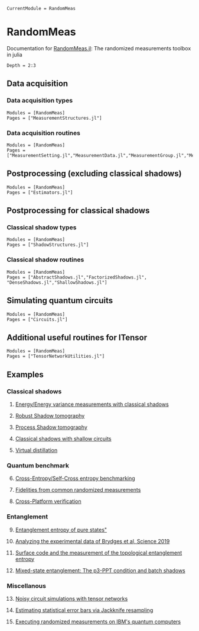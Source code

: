 ```@meta
CurrentModule = RandomMeas
```

# RandomMeas

Documentation for [RandomMeas.jl](https://github.com/bvermersch/RandomMeas.jl): The randomized measurements toolbox in julia

```@contents
Depth = 2:3
```

## Data acquisition

### Data acquisition types

```@autodocs
Modules = [RandomMeas]
Pages = ["MeasurementStructures.jl"]
```

### Data acquisition routines

```@autodocs
Modules = [RandomMeas]
Pages = ["MeasurementSetting.jl","MeasurementData.jl","MeasurementGroup.jl","MeasurementProbability.jl"]
```


## Postprocessing (excluding classical shadows)

```@autodocs
Modules = [RandomMeas]
Pages = ["Estimators.jl"]
```

## Postprocessing for classical shadows

### Classical shadow types

```@autodocs
Modules = [RandomMeas]
Pages = ["ShadowStructures.jl"]
```

### Classical shadow routines

```@autodocs
Modules = [RandomMeas]
Pages = ["AbstractShadows.jl","FactorizedShadows.jl", "DenseShadows.jl","ShallowShadows.jl"]
```

## Simulating quantum circuits

```@autodocs
Modules = [RandomMeas]
Pages = ["Circuits.jl"]
```

## Additional useful routines for ITensor

```@autodocs
Modules = [RandomMeas]
Pages = ["TensorNetworkUtilities.jl"]
```


## Examples

### Classical shadows

1) [Energy/Energy variance measurements with classical shadows](https://github.com/bvermersch/RandomMeas.jl/blob/main/examples/EnergyVarianceMeasurements.ipynb)

2) [Robust Shadow tomography](https://github.com/bvermersch/RandomMeas.jl/blob/main/examples/RobustShadowTomography.ipynb)

3) [Process Shadow tomography](https://github.com/bvermersch/RandomMeas.jl/blob/main/examples/ProcessShadowTomography.ipynb)

4) [Classical shadows with shallow circuits](https://github.com/bvermersch/RandomMeas.jl/blob/main/examples/ShallowShadows.ipynb)

5) [Virtual distillation](https://github.com/bvermersch/RandomMeas.jl/blob/main/examples/VirtualDistillation.ipynb)

### Quantum benchmark

6) [Cross-Entropy/Self-Cross entropy benchmarking](https://github.com/bvermersch/RandomMeas.jl/blob/main/examples/CrossEntropyBenchmarking.ipynb)

7) [Fidelities from common randomized measurements](https://github.com/bvermersch/RandomMeas.jl/blob/main/examples/FidelityCommonRandomizedMeasurements.ipynb)

8) [Cross-Platform verification](https://github.com/bvermersch/RandomMeas.jl/blob/main/examples/CrossPlatform.ipynb)

### Entanglement

9) [Entanglement entropy of pure states"](https://github.com/bvermersch/RandomMeas.jl/blob/main/examples/PureStateEntanglement.ipynb)

10) [Analyzing the experimental data of Brydges et al, Science 2019](https://github.com/bvermersch/RandomMeas.jl/blob/main/examples/BrydgesScience2019.ipynb)

11) [Surface code and the measurement of the topological entanglement entropy](https://github.com/bvermersch/RandomMeas.jl/blob/main/examples/EntanglementSurfaceCode.ipynb)

12) [Mixed-state entanglement: The p3-PPT condition and batch shadows](https://github.com/bvermersch/RandomMeas.jl/blob/main/examples/MixedStateEntanglement.ipynb)

### Miscellanous

13) [Noisy circuit simulations with tensor networks](https://github.com/bvermersch/RandomMeas.jl/blob/main/examples/CircuitNoiseSimulations.ipynb)

14) [Estimating statistical error bars via Jackknife resampling](https://github.com/bvermersch/RandomMeas.jl/blob/main/examples/ErrorBars.ipynb)

15) [Executing randomized measurements on IBM's quantum computers](https://github.com/bvermersch/RandomMeas.jl/blob/main/examples/RandomizedMeasurementsQiskit.ipynb)
